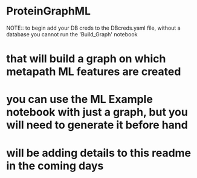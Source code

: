 # ProteinGraphML



NOTE:: to begin add your DB creds to the DBcreds.yaml file, without a database you cannot run the 'Build_Graph' notebook

# that will build a graph on which metapath ML features are created 

# you can use the ML Example notebook with just a graph, but you will need to generate it before hand



# will be adding details to this readme in the coming days 

